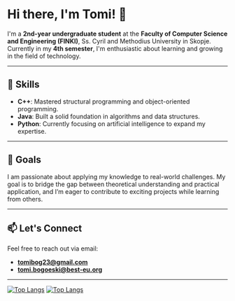 # Hi there, I'm Tomi! 👋

I'm a **2nd-year undergraduate student** at the **Faculty of Computer Science and Engineering (FINKI)**, Ss. Cyril and Methodius University in Skopje. Currently in my **4th semester**, I'm enthusiastic about learning and growing in the field of technology.  

---

## 🔧 Skills  

- **C++**: Mastered structural programming and object-oriented programming.  
- **Java**: Built a solid foundation in algorithms and data structures.  
- **Python**: Currently focusing on artificial intelligence to expand my expertise.  

---

## 🎯 Goals  

I am passionate about applying my knowledge to real-world challenges. My goal is to bridge the gap between theoretical understanding and practical application, and I’m eager to contribute to exciting projects while learning from others.  

---

## 📫 Let's Connect  

Feel free to reach out via email:  
- **[tomibog23@gmail.com](mailto:tomibog23@gmail.com)**  
- **[tomi.bogoeski@best-eu.org](mailto:tomi.bogoeski@best-eu.org)**  

---

[![Top Langs](https://github-readme-stats.vercel.app/api/top-langs/?username=tomi-beep&layout=pie)](https://github.com/anuraghazra/github-readme-stats)
[![Top Langs](https://github-readme-stats.vercel.app/api/top-langs/?username=tomi-beep)](https://github.com/anuraghazra/github-readme-stats)

